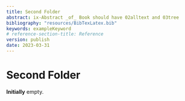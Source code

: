 ```yaml
---
title: Second Folder
abstract: ix-Abstract _of_ Book should have 02alltext and 03tree
bibliography: "resources/BibTexLatex.bib"
keywords: exampleKeyword  
# reference-section-title: Reference
version: publish
date: 2023-03-31
---
```


# Second Folder

__Initially__ empty.
